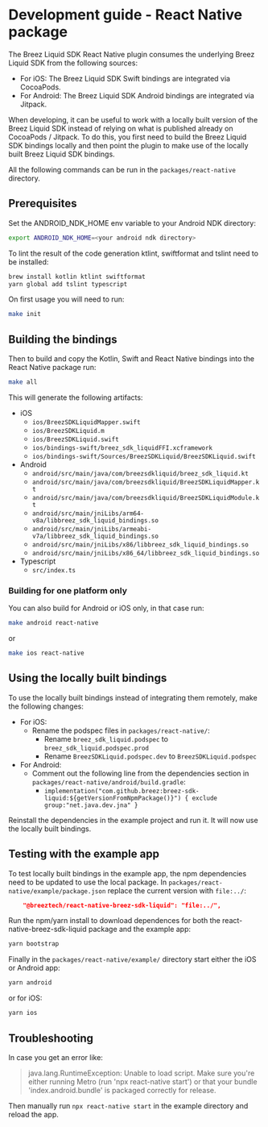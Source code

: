 # Development guide - React Native package

The Breez Liquid SDK React Native plugin consumes the underlying Breez Liquid SDK from the following sources:

-   For iOS: The Breez Liquid SDK Swift bindings are integrated via CocoaPods.
-   For Android: The Breez Liquid SDK Android bindings are integrated via Jitpack.

When developing, it can be useful to work with a locally built version of the Breez Liquid SDK instead of relying on what is published already on CocoaPods / Jitpack.
To do this, you first need to build the Breez Liquid SDK bindings locally and then point the plugin to make use of the locally built Breez Liquid SDK bindings.

All the following commands can be run in the `packages/react-native` directory.

## Prerequisites

Set the ANDROID_NDK_HOME env variable to your Android NDK directory:
```bash
export ANDROID_NDK_HOME=<your android ndk directory>
```

To lint the result of the code generation ktlint, swiftformat and tslint need to be installed:
```bash
brew install kotlin ktlint swiftformat
yarn global add tslint typescript
```

On first usage you will need to run:
```bash
make init
```

## Building the bindings

Then to build and copy the Kotlin, Swift and React Native bindings into the React Native package run:
```bash
make all
```

This will generate the following artifacts:

- iOS
	- `ios/BreezSDKLiquidMapper.swift`
	- `ios/BreezSDKLiquid.m`
	- `ios/BreezSDKLiquid.swift`
	- `ios/bindings-swift/breez_sdk_liquidFFI.xcframework`
	- `ios/bindings-swift/Sources/BreezSDKLiquid/BreezSDKLiquid.swift`
- Android
	- `android/src/main/java/com/breezsdkliquid/breez_sdk_liquid.kt`
	- `android/src/main/java/com/breezsdkliquid/BreezSDKLiquidMapper.kt`
	- `android/src/main/java/com/breezsdkliquid/BreezSDKLiquidModule.kt`
	- `android/src/main/jniLibs/arm64-v8a/libbreez_sdk_liquid_bindings.so`
	- `android/src/main/jniLibs/armeabi-v7a/libbreez_sdk_liquid_bindings.so`
	- `android/src/main/jniLibs/x86/libbreez_sdk_liquid_bindings.so`
	- `android/src/main/jniLibs/x86_64/libbreez_sdk_liquid_bindings.so`
- Typescript
	- `src/index.ts`

### Building for one platform only

You can also build for Android or iOS only, in that case run:
```bash
make android react-native
```
or
```bash
make ios react-native
```

## Using the locally built bindings

To use the locally built bindings instead of integrating them remotely, make the following changes:

- For iOS:
	- Rename the podspec files in `packages/react-native/`:
		- Rename `breez_sdk_liquid.podspec` to `breez_sdk_liquid.podspec.prod`
		- Rename `BreezSDKLiquid.podspec.dev` to `BreezSDKLiquid.podspec`
- For Android:
	- Comment out the following line from the dependencies section in `packages/react-native/android/build.gradle`:
		- `implementation("com.github.breez:breez-sdk-liquid:${getVersionFromNpmPackage()}") { exclude group:"net.java.dev.jna" }`

Reinstall the dependencies in the example project and run it.
It will now use the locally built bindings.

## Testing with the example app

To test locally built bindings in the example app, the npm dependencies need to be updated to use the local package.
In `packages/react-native/example/package.json` replace the current version with `file:../`:
```json
    "@breeztech/react-native-breez-sdk-liquid": "file:../",
```

Run the npm/yarn install to download dependences for both the react-native-breez-sdk-liquid package and the example app:
```bash
yarn bootstrap
```

Finally in the `packages/react-native/example/` directory start either the iOS or Android app:
```bash
yarn android
```
or for iOS:
```bash
yarn ios
```

## Troubleshooting

In case you get an error like: 
> java.lang.RuntimeException: Unable to load script. Make sure you're either running Metro (run 'npx react-native start') or that your bundle 'index.android.bundle' is packaged correctly for release. 

Then manually run `npx react-native start` in the example directory and reload the app.
